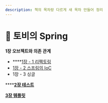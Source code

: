 ```yaml
---
description: 책의 목차랑 다르게 새 목차 만들어 정리
---
```


# 📗 토비의 Spring



**1장 오브젝트와 의존 관계**

* ****[1장 - 1 리팩토링](spring/1-1.md)
* [1장 - 2 스프링의 IoC](spring/1-2-ioc.md)
* 1장 - 3 싱글

****[**2장 테스트**](spring/2.md)

****[**3장 템플릿**](spring/3.md)****

